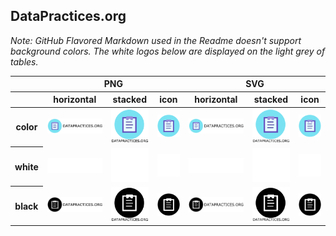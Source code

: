 ## DataPractices.org

*Note: GitHub Flavored Markdown used in the Readme doesn't support background colors. The white logos below are displayed on the light grey of tables.*

<table class="logos-table">
	<thead>
		<tr>
			<th></th>
			<th colspan="3">PNG</th>
			<th colspan="3">SVG</th>
		</tr>
		<tr>
			<th></th>
			<th>horizontal</th>
			<th>stacked</th>
			<th>icon</th>
			<th>horizontal</th>
			<th>stacked</th>
			<th>icon</th>
		</tr>
	</thead>	
    <tbody>
		<tr>
			<th>color</th>
			<td><a href="horizontal/color/data-practices-org_horizontal-color.png" download><img src="horizontal/color/data-practices-org_horizontal-color.png" width="200"></a></td>
			<td><a href="stacked/color/data-practices-org_stacked-color.png" download><img src="stacked/color/data-practices-org_stacked-color.png" width="95"></a></td>
			<td><a href="icon/color/data-practices-org_icon-color.png" download><img src="icon/color/data-practices-org_icon-color.png" width="75"></a></td>
			<td><a href="horizontal/color/data-practices-org_horizontal-color.svg" download><img src="horizontal/color/data-practices-org_horizontal-color.svg" width="200"></a></td>
			<td><a href="stacked/color/data-practices-org_stacked-color.svg" download><img src="stacked/color/data-practices-org_stacked-color.svg" width="95"></a></td>
			<td><a href="icon/color/data-practices-org_icon-color.svg" download><img src="icon/color/data-practices-org_icon-color.svg" width="75"></a></td>
		</tr>
		<tr>
			<th>white</th>
	     	<td><a href="horizontal/color/data-practices-org_horizontal-white.png" download><img src="horizontal/white/data-practices-org_horizontal-white.png" width="200"></a></td>
			<td><a href="stacked/white/data-practices-org_stacked-white.png" download><img src="stacked/white/data-practices-org_stacked-white.png" width="95"></a></td>
			<td><a href="icon/white/data-practices-org_icon-white.png" download><img src="icon/white/data-practices-org_icon-white.png" width="75"></a></td>
			<td><a href="horizontal/white/data-practices-org_horizontal-white.svg" download><img src="horizontal/white/data-practices-org_horizontal-white.svg" width="200"></a></td>
			<td><a href="stacked/white/data-practices-org_stacked-white.svg" download><img src="stacked/white/data-practices-org_stacked-white.svg" width="95"></a></td>
			<td><a href="icon/white/data-practices-org_icon-white.svg" download><img src="icon/white/data-practices-org_icon-white.svg" width="75"></a></td>
		</tr>
		<tr>
			<th>black</th>
	     	<td><a href="horizontal/black/data-practices-org_horizontal-black.png" download><img src="horizontal/black/data-practices-org_horizontal-black.png" width="200"></a></td>
			<td><a href="stacked/black/data-practices-org_stacked-black.png" download><img src="stacked/black/data-practices-org_stacked-black.png" width="95"></a></td>
			<td><a href="icon/black/data-practices-org_icon-black.png" download><img src="icon/black/data-practices-org_icon-black.png" width="75"></a></td>
			<td><a href="horizontal/black/data-practices-org_horizontal-black.svg" download><img src="horizontal/black/data-practices-org_horizontal-black.svg" width="200"></a></td>
			<td><a href="stacked/black/data-practices-org_stacked-black.svg" download><img src="stacked/black/data-practices-org_stacked-black.svg" width="95"></a></td>
			<td><a href="icon/black/data-practices-org_icon-black.svg" download><img src="icon/black/data-practices-org_icon-black.svg" width="75"></a></td>
		</tr>
	</tbody>	
</table>

